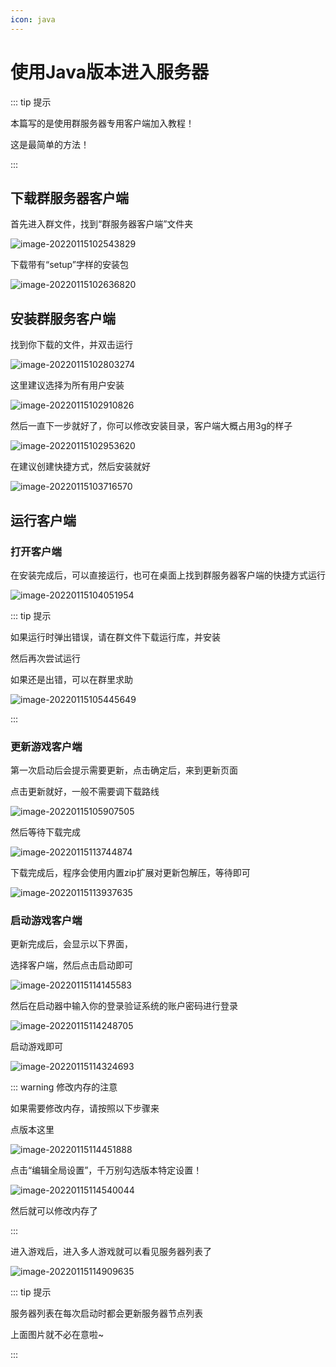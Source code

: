 ```yaml
---
icon: java
---
```

# 使用Java版本进入服务器

::: tip 提示

本篇写的是使用群服务器专用客户端加入教程！

这是最简单的方法！

:::

## 下载群服务器客户端

首先进入群文件，找到“群服务器客户端”文件夹

![image-20220115102543829](./java.assets/image-20220115102543829.png)

下载带有“setup”字样的安装包

![image-20220115102636820](./java.assets/image-20220115102636820.png)

## 安装群服务客户端

找到你下载的文件，并双击运行

![image-20220115102803274](./java.assets/image-20220115102803274.png)

这里建议选择为所有用户安装

![image-20220115102910826](./java.assets/image-20220115102910826.png)

然后一直下一步就好了，你可以修改安装目录，客户端大概占用3g的样子

![image-20220115102953620](./java.assets/image-20220115102953620.png)

在建议创建快捷方式，然后安装就好

![image-20220115103716570](./java.assets/image-20220115103716570.png)

## 运行客户端

### 打开客户端

在安装完成后，可以直接运行，也可在桌面上找到群服务器客户端的快捷方式运行

![image-20220115104051954](./java.assets/image-20220115104051954.png)

::: tip 提示

如果运行时弹出错误，请在群文件下载运行库，并安装

然后再次尝试运行

如果还是出错，可以在群里求助

![image-20220115105445649](./java.assets/image-20220115105445649.png)

:::

### 更新游戏客户端

第一次启动后会提示需要更新，点击确定后，来到更新页面

点击更新就好，一般不需要调下载路线

![image-20220115105907505](./java.assets/image-20220115105907505.png)

然后等待下载完成

![image-20220115113744874](./java.assets/image-20220115113744874.png)

下载完成后，程序会使用内置zip扩展对更新包解压，等待即可

![image-20220115113937635](./java.assets/image-20220115113937635.png)

### 启动游戏客户端

更新完成后，会显示以下界面，

选择客户端，然后点击启动即可

![image-20220115114145583](./java.assets/image-20220115114145583.png)

然后在启动器中输入你的登录验证系统的账户密码进行登录

![image-20220115114248705](./java.assets/image-20220115114248705.png)

启动游戏即可

![image-20220115114324693](./java.assets/image-20220115114324693.png)

::: warning 修改内存的注意

如果需要修改内存，请按照以下步骤来

点版本这里

![image-20220115114451888](./java.assets/image-20220115114451888.png)

点击“编辑全局设置”，千万别勾选版本特定设置！

![image-20220115114540044](./java.assets/image-20220115114540044.png)

然后就可以修改内存了

:::

进入游戏后，进入多人游戏就可以看见服务器列表了

![image-20220115114909635](./java.assets/image-20220115114909635.png)

::: tip 提示

服务器列表在每次启动时都会更新服务器节点列表

上面图片就不必在意啦~

:::